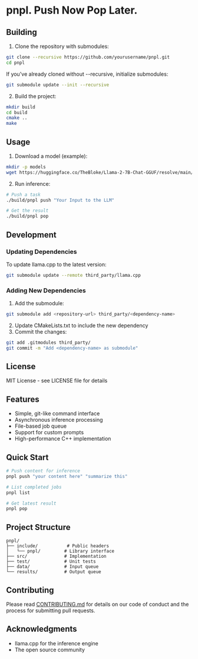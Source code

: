 # pnpl. Push Now Pop Later.

## Building

1. Clone the repository with submodules:
```bash
git clone --recursive https://github.com/yourusername/pnpl.git
cd pnpl
```

If you've already cloned without --recursive, initialize submodules:
```bash
git submodule update --init --recursive
```

2. Build the project:
```bash
mkdir build
cd build
cmake ..
make
```

## Usage

1. Download a model (example):
```bash
mkdir -p models
wget https://huggingface.co/TheBloke/Llama-2-7B-Chat-GGUF/resolve/main/llama-2-7b-chat.Q4_K_M.gguf -O models/llama-2-7b-chat.gguf
```

2. Run inference:
```bash
# Push a task
./build/pnpl push "Your Input to the LLM"

# Get the result
./build/pnpl pop
```

## Development

### Updating Dependencies

To update llama.cpp to the latest version:
```bash
git submodule update --remote third_party/llama.cpp
```

### Adding New Dependencies

1. Add the submodule:
```bash
git submodule add <repository-url> third_party/<dependency-name>
```

2. Update CMakeLists.txt to include the new dependency
3. Commit the changes:
```bash
git add .gitmodules third_party/
git commit -m "Add <dependency-name> as submodule"
```

## License

MIT License - see LICENSE file for details

## Features

- Simple, git-like command interface
- Asynchronous inference processing
- File-based job queue
- Support for custom prompts
- High-performance C++ implementation

## Quick Start

```bash
# Push content for inference
pnpl push "your content here" "summarize this"

# List completed jobs
pnpl list

# Get latest result
pnpl pop
```

## Project Structure

```
pnpl/
├── include/           # Public headers
│   └── pnpl/         # Library interface
├── src/              # Implementation
├── test/             # Unit tests
├── data/             # Input queue
└── results/          # Output queue
```

## Contributing

Please read [CONTRIBUTING.md](CONTRIBUTING.md) for details on our code of conduct and the process for submitting pull requests.

## Acknowledgments

- llama.cpp for the inference engine
- The open source community
